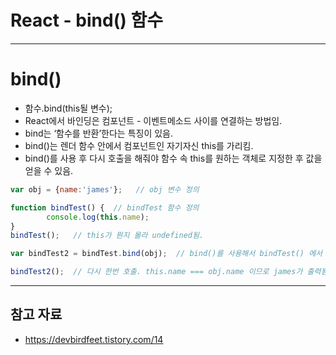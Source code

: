 # React - bind() 함수

------

# bind()

- 함수.bind(this될 변수);
- React에서 바인딩은 컴포넌트 - 이벤트메소드 사이를 연결하는 방법임.
- bind는 ‘함수를 반환’한다는 특징이 있음.
- bind()는 렌더 함수 안에서 컴포넌트인 자기자신 this를 가리킴.
- bind()를 사용 후 다시 호출을 해줘야 함수 속 this를 원하는 객체로 지정한 후 값을 얻을 수 있음.

```jsx
var obj = {name:'james'};   // obj 변수 정의

function bindTest() {  // bindTest 함수 정의
        console.log(this.name);
}
bindTest();   // this가 뭔지 몰라 undefined됨.

var bindTest2 = bindTest.bind(obj);  // bind()를 사용해서 bindTest() 에서 this는 obj가 됨.

bindTest2();  // 다시 한번 호출. this.name === obj.name 이므로 james가 출력됨.
```

------

## 참고 자료

- https://devbirdfeet.tistory.com/14